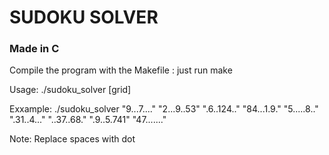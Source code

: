 # SUDOKU SOLVER

### Made in C

Compile the program with the Makefile : just run make


Usage:
./sudoku_solver [grid]


Exxample:
./sudoku_solver "9...7...." "2...9..53" ".6..124.." "84...1.9." "5.....8.." ".31..4..." "..37..68." ".9..5.741" "47......."



Note: Replace spaces with dot
